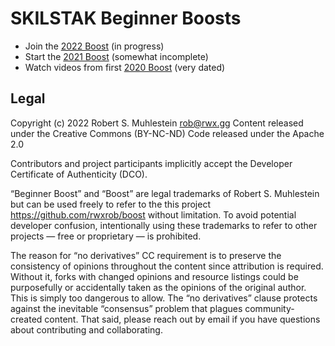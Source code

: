 # SKILSTAK Beginner Boosts

* Join the [2022 Boost][2022] (in progress)
* Start the [2021 Boost][2021] (somewhat incomplete)
* Watch videos from first [2020 Boost][2020] (very dated)

[2022]: <https://github.com/rwxrob/boost/tree/2022>
[2021]: <https://github.com/rwxrob/boost/tree/old-20210722>
[2020]: <https://youtu.be/CI-FE2bKr7c>

## Legal

Copyright (c) 2022 Robert S. Muhlestein <rob@rwx.gg>
Content released under the Creative Commons (BY-NC-ND)
Code released under the Apache 2.0

Contributors and project participants implicitly accept the Developer
Certificate of Authenticity (DCO).

“Beginner Boost” and “Boost” are legal trademarks of Robert S.
Muhlestein but can be used freely to refer to the this project
https://github.com/rwxrob/boost without limitation. To avoid potential
developer confusion, intentionally using these trademarks to refer to
other projects — free or proprietary — is prohibited.

The reason for “no derivatives” CC requirement is to preserve the
consistency of opinions throughout the content since attribution is
required. Without it, forks with changed opinions and resource listings
could be purposefully or accidentally taken as the opinions of the
original author. This is simply too dangerous to allow. The “no
derivatives” clause protects against the inevitable “consensus” problem
that plagues community-created content. That said, please reach out by
email if you have questions about contributing and collaborating.

